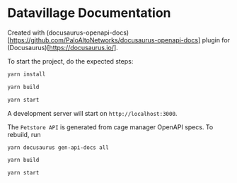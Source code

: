 # Datavillage Documentation

Created with (docusaurus-openapi-docs)[https://github.com/PaloAltoNetworks/docusaurus-openapi-docs] plugin for (Docusaurus)[https://docusaurus.io/].

To start the project, do the expected steps:

```bash
yarn install
```

```bash
yarn build
```

```bash
yarn start
```

A development server will start on `http://localhost:3000`.

The `Petstore API` is generated from cage manager OpenAPI specs. To rebuild, run

```bash
yarn docusaurus gen-api-docs all
```

```bash
yarn build
```

```bash
yarn start
```
